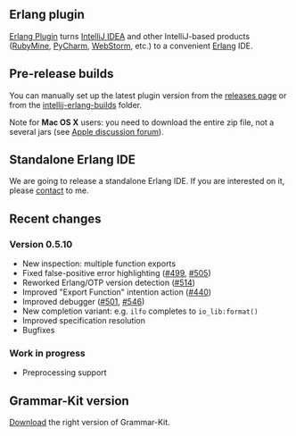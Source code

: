 ## Erlang plugin
[Erlang Plugin](http://plugins.jetbrains.com/plugin/?pluginId=7083) turns [IntelliJ IDEA](http://www.jetbrains.com/idea/) 
and other IntelliJ-based products 
([RubyMine](http://www.jetbrains.com/ruby/), 
[PyCharm](http://www.jetbrains.com/pycharm/), 
[WebStorm](http://www.jetbrains.com/webstorm/), etc.) to a convenient [Erlang](http://www.erlang.org/) IDE.

## Pre-release builds
You can manually set up the latest plugin version from the [releases page](https://github.com/ignatov/intellij-erlang/releases) or from the [intellij-erlang-builds](https://www.dropbox.com/sh/4sbgxzjto5fa21b/1cpM3Nb-yF) folder.

Note for **Mac OS X** users: you need to download the entire zip file, not a several jars (see [Apple discussion forum](https://discussions.apple.com/thread/1483114)). 

## Standalone Erlang IDE
We are going to release a standalone Erlang IDE. If you are interested on it, please [contact](mailto:ignatovs@gmail.com) to me.

## Recent changes
### Version 0.5.10
* New inspection: multiple function exports
* Fixed false-positive error highlighting (<a href="https://github.com/ignatov/intellij-erlang/issues/499">#499</a>, <a href="https://github.com/ignatov/intellij-erlang/issues/505">#505</a>)
* Reworked Erlang/OTP version detection (<a href="https://github.com/ignatov/intellij-erlang/issues/514">#514</a>)
* Improved "Export Function" intention action (<a href="https://github.com/ignatov/intellij-erlang/issues/440">#440</a>)
* Improved debugger (<a href="https://github.com/ignatov/intellij-erlang/issues/501">#501</a>, <a href="https://github.com/ignatov/intellij-erlang/issues/546">#546</a>)
* New completion variant: e.g. ```ilfo``` completes to ```io_lib:format()```
* Improved specification resolution
* Bugfixes

### Work in progress
* Preprocessing support

## Grammar-Kit version
[Download](https://github.com/JetBrains/Grammar-Kit/releases/tag/1.2.0.2) the right version of Grammar-Kit.
